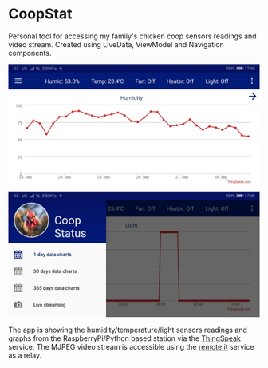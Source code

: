 # CoopStat
Personal tool for accessing my family's chicken coop sensors readings and video stream.
Created using LiveData, ViewModel and Navigation components.

<img src="screenshots/screen_coopstat.jpg"/>
<img src="screenshots/shot_coopstat.jpg">

The app is showing the humidity/temperature/light sensors readings and graphs from the RaspberryPi/Python based station via the [ThingSpeak](https://thingspeak.com) service.
The MJPEG video stream is accessible using the [remote.it](https://remote.it) service as a relay.